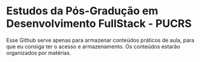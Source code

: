 # Estudos da Pós-Gradução em Desenvolvimento FullStack - PUCRS

Esse Github serve apenas para armazenar conteúdos práticos de aula, para que eu consiga ter o acesso e armazenamento. Os conteúdos estarão organizados por matérias.

